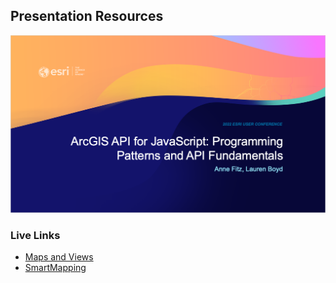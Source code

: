 ## Presentation Resources

![title-slide](../images/title-slide.png)

### Live Links

- [Maps and Views](https://lboyd93.github.io/User-Conference-Presentations/2022/programming-patterns/maps-views)
- [SmartMapping](https://lboyd93.github.io/User-Conference-Presentations/2022/programming-patterns/smartmapping)
